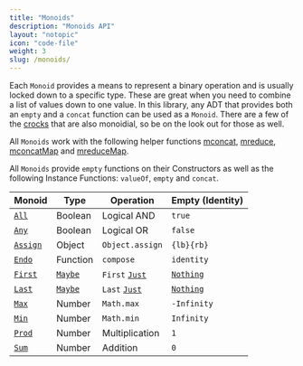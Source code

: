 ```yaml
---
title: "Monoids"
description: "Monoids API"
layout: "notopic"
icon: "code-file"
weight: 3
slug: /monoids/
---
```


Each `Monoid` provides a means to represent a binary operation and is usually
locked down to a specific type. These are great when you need to combine a list
of values down to one value. In this library, any ADT that provides both
an `empty` and a `concat` function can be used as a `Monoid`. There are a few
of the [crocks][crocks] that are also monoidial, so be on the look out for those
as well.

All `Monoids` work with the following helper functions
[mconcat][mconcat], [mreduce][mreduce], [mconcatMap][mconcatmap] and [mreduceMap][mreducemap].

All `Monoids` provide `empty` functions on their Constructors as well
as the following Instance Functions: `valueOf`, `empty` and `concat`.

| Monoid | Type | Operation | Empty (Identity) |
|---|---|---|---|
| [`All`][All] | Boolean | Logical AND | `true` |
| [`Any`][Any] | Boolean | Logical OR | `false` |
| [`Assign`][Assign] | Object | `Object.assign` | `{lb}{rb}` |
| [`Endo`][Endo] | Function | `compose` | `identity` |
| [`First`][First] | [`Maybe`][Maybe] | `First` [`Just`][just] | [`Nothing`][nothing] |
| [`Last`][Last] | [`Maybe`][Maybe] | `Last` [`Just`][just] | [`Nothing`][nothing] |
| [`Max`][Max] | Number | `Math.max` | `-Infinity` |
| [`Min`][Min] | Number | `Math.min` | `Infinity` |
| [`Prod`][Prod] | Number | Multiplication | `1` |
| [`Sum`][Sum] | Number | Addition | `0` |

[crocks]: ../crocks/
[mconcat]: ../functions/helpers#mconcat
[mreduce]: ../functions/helpers#mreduce
[mconcatMap]: ../functions/helpers#mconcatmap
[mreduceMap]: ../functions/helpers#mreducemap

[Maybe]: ../crocks/Maybe
[just]: ../crocks/Maybe#just
[nothing]: ../crocks/Maybe#nothing

[All]: All
[Any]: Any
[Assign]: Assign
[Endo]: Endo
[First]: First
[Last]: Last
[Max]: Max
[Min]: Min
[Prod]: Prod
[Sum]: Sum

